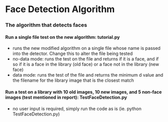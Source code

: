 # Face Detection Algorithm
### The algorithm that detects faces


#### Run a single file test on the new algorithm: tutorial.py

- runs the new modified algorithm on a single file whose name is passed into the detector. Change this to alter the file being tested
- no-data mode: runs the test on the file and returns if it is a face, and if so if it is a face in the library (old face) or a face not in the library (new face)
- data mode: runs the test of the file and returns the minimum d value and the filename for the library image that is the closest match 


#### Run a test on a library with 10 old images, 10 new images, and 5 non-face images (test mentioned in report): TestFaceDetection.py
- no user input is required, simply run the code as is (ie. python TestFaceDetection.py)
